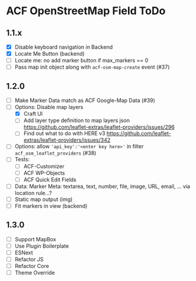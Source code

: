 ACF OpenStreetMap Field ToDo
============================

1.1.x
-----
 - [x] Disable keyboard navigation in Backend
 - [x] Locate Me Button (backend)
 - [ ] Locate me: no add marker button if max_markers == 0
 - [ ] Pass map init object along with `acf-osm-map-create` event (#37)

1.2.0
-----
 - [ ] Make Marker Data match as ACF Google-Map Data (#39)
 - [ ] Options: Disable map layers
   - [x] Craft UI
   - [ ] Add layer type definition to map layers json https://github.com/leaflet-extras/leaflet-providers/issues/296
   - [ ] Find out what to do with HERE v3 https://github.com/leaflet-extras/leaflet-providers/issues/342
 - [ ] Options: allow `'api_key':'<enter key here>'` in filter `acf_osm_leaflet_providers` (#38)
 - [ ] Tests:
     - [ ] ACF-Customizer
     - [ ] ACF WP-Objects
     - [ ] ACF Quick Edit Fields
 - [ ] Data: Marker Meta: textarea, text, number, file, image, URL, email, ... via location rule...?
 - [ ] Static map output (img)
 - [ ] Fit markers in view (backend)
 
1.3.0
-----
 - [ ] Support MapBox
 - [ ] Use Plugin Boilerplate
 - [ ] ESNext
 - [ ] Refactor JS
 - [ ] Refactor Core
 - [ ] Theme Override
